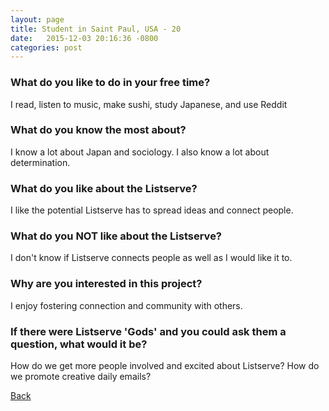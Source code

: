 ```yaml
---
layout: page
title: Student in Saint Paul, USA - 20
date:   2015-12-03 20:16:36 -0800
categories: post
---
```


### What do you like to do in your free time?
<p>I read, listen to music, make sushi, study Japanese, and use Reddit</p>

### What do you know the most about?
<p>I know a lot about Japan and sociology. I also know a lot about determination.</p>

### What do you like about the Listserve?
<p>I like the potential Listserve has to spread ideas and connect people.</p>

### What do you NOT like about the Listserve?
<p>I don't know if Listserve connects people as well as I would like it to.</p>

### Why are you interested in this project?
<p>I enjoy fostering connection and community with others.</p>

### If there were Listserve 'Gods' and you could ask them a question, what would it be?
<p>How do we get more people involved and excited about Listserve? How do we promote creative daily emails?</p>

[Back][1]

[1]: /responders/all